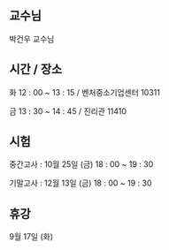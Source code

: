 ## 교수님
박건우 교수님

## 시간 / 장소
화 12 : 00 ~ 13 : 15 / 벤처중소기업센터 10311

금 13 : 30 ~ 14 : 45 / 진리관 11410

## 시험
중간고사 : 10월 25일 (금) 18 : 00 ~ 19 : 30

기말고사 : 12월 13일 (금) 18 : 00 ~ 19 : 30

## 휴강
9월 17일 (화)
